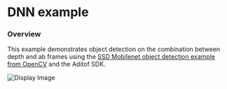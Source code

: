 # DNN example

### Overview
This example demonstrates object detection on the combination between depth and ab frames using the [SSD Mobilenet object detection example from OpenCV](https://github.com/opencv/opencv/blob/3.4.0/samples/dnn/ssd_mobilenet_object_detection.cpp) and the Aditof SDK.

![Display Image](../../../doc/img/dnn.png)
